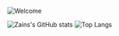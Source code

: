 ![Welcome](https://github.com/Zain-Shafiq/Zain-Shafiq/assets/115008596/83b2a3d0-a8ed-467c-a456-cb9350a8bbb0)


![Zains's GitHub stats](https://github-readme-stats.vercel.app/api?username=Zain-Shafiq&show_icons=true&theme=synthwave)  ![Top Langs](https://github-readme-stats.vercel.app/api/top-langs/?username=Zain-Shafiq)

